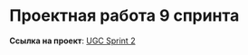 # Проектная работа 9 спринта

**Ссылка на проект**: [UGC Sprint 2](https://github.com/Yandex-34-mpython-12/UGC_sprint_2)
